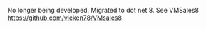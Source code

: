 No longer being developed.  Migrated to dot net 8.  See VMSales8 https://github.com/vicken78/VMsales8
